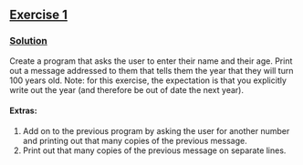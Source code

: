 ## [Exercise 1](https://www.practicepython.org/exercise/2014/01/29/01-character-input.html)

### [Solution](https://www.practicepython.org/solution/2014/02/05/01-character-input-solutions.html)

Create a program that asks the user to enter their name and their age. Print out a message addressed to them that tells them the year that they will turn 100 years old. Note: for this exercise, the expectation is that you explicitly write out the year (and therefore be out of date the next year).

#### Extras:

1. Add on to the previous program by asking the user for another number and printing out that many copies of the previous message. 
2. Print out that many copies of the previous message on separate lines. 